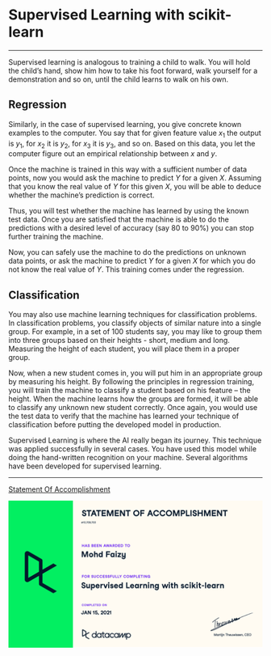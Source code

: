 # Supervised Learning with scikit-learn

---

Supervised learning is analogous to training a child to walk. You will hold the child’s hand, show him how to take his foot forward, walk yourself for a demonstration and so on, until the child learns to walk on his own.


## Regression
Similarly, in the case of supervised learning, you give concrete known examples to the computer. You say that for given feature value $x_1$ the output is $y_1$, for $x_2$ it is $y_2$, for $x_3$ it is $y_3$, and so on. Based on this data, you let the computer figure out an empirical
relationship between $x$ and $y$.

Once the machine is trained in this way with a sufficient number of data points, now you would ask the machine to predict $Y$ for a given $X$. Assuming that you know the real value of $Y$ for this given $X$, you will be able to deduce whether the machine’s prediction is correct. 

Thus, you will test whether the machine has learned by using the known test data. Once you are satisfied that the machine is able to do the predictions with a desired level of accuracy (say 80 to 90%) you can stop further training the machine.

Now, you can safely use the machine to do the predictions on unknown data points, or ask the machine to predict $Y$ for a given $X$ for which you do not know the real value of $Y$. This training comes under the regression.

## Classification
You may also use machine learning techniques for classification problems. In classification problems, you classify objects of similar nature into a single group. For example, in a set of 100 students say, you may like to group them into three groups based on their heights - short, medium and long. Measuring the height of each student, you will place them in a proper group.

Now, when a new student comes in, you will put him in an appropriate group by measuring
his height. By following the principles in regression training, you will train the machine to classify a student based on his feature – the height. When the machine learns how the groups are formed, it will be able to classify any unknown new student correctly. Once again, you would use the test data to verify that the machine has learned your technique of classification before putting the developed model in production.

Supervised Learning is where the AI really began its journey. This technique was applied successfully in several cases. You have used this model while doing the hand-written recognition on your machine. Several algorithms have been developed for supervised learning. 

---

[Statement Of Accomplishment](https://www.datacamp.com/statement-of-accomplishment/course/ad3ad1b3c368f53cdd1569252ad0979142750f7d)




 <p align='center'>
  <a href="#">
    <img src='https://github.com/mohd-faizy/CAREER-TRACK-Machine-Learning-Scientist-with-Python/blob/main/_Certificates/%5BCert%5D_01_Supervised%20Learning%20with%20scikit-learn.jpg?raw=true' alt="cert-01">
  </a>
</p>
